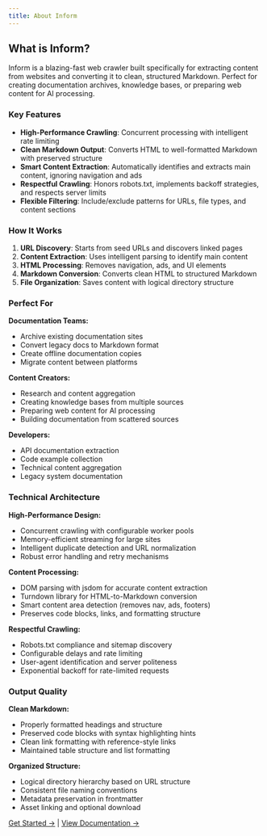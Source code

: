 ```yaml
---
title: About Inform
---
```


<template data-target="title">Inform – Web Content Crawler</template>
<template data-target="description">High-performance web crawler that converts sites to clean Markdown.</template>

<template data-target="hero">
  <h1 style="view-transition-name: inform-hero">Inform</h1>
  <p>Convert websites to Markdown in minutes. Fast crawl → clean docs.</p>
</template>

## What is Inform?

Inform is a blazing-fast web crawler built specifically for extracting content from websites and converting it to clean, structured Markdown. Perfect for creating documentation archives, knowledge bases, or preparing web content for AI processing.

### Key Features

- **High-Performance Crawling**: Concurrent processing with intelligent rate limiting
- **Clean Markdown Output**: Converts HTML to well-formatted Markdown with preserved structure
- **Smart Content Extraction**: Automatically identifies and extracts main content, ignoring navigation and ads
- **Respectful Crawling**: Honors robots.txt, implements backoff strategies, and respects server limits
- **Flexible Filtering**: Include/exclude patterns for URLs, file types, and content sections

### How It Works

1. **URL Discovery**: Starts from seed URLs and discovers linked pages
2. **Content Extraction**: Uses intelligent parsing to identify main content
3. **HTML Processing**: Removes navigation, ads, and UI elements
4. **Markdown Conversion**: Converts clean HTML to structured Markdown
5. **File Organization**: Saves content with logical directory structure

### Perfect For

**Documentation Teams:**
- Archive existing documentation sites
- Convert legacy docs to Markdown format
- Create offline documentation copies
- Migrate content between platforms

**Content Creators:**
- Research and content aggregation
- Creating knowledge bases from multiple sources
- Preparing web content for AI processing
- Building documentation from scattered sources

**Developers:**
- API documentation extraction
- Code example collection
- Technical content aggregation
- Legacy system documentation

### Technical Architecture

**High-Performance Design:**
- Concurrent crawling with configurable worker pools
- Memory-efficient streaming for large sites
- Intelligent duplicate detection and URL normalization
- Robust error handling and retry mechanisms

**Content Processing:**
- DOM parsing with jsdom for accurate content extraction
- Turndown library for HTML-to-Markdown conversion
- Smart content area detection (removes nav, ads, footers)
- Preserves code blocks, links, and formatting structure

**Respectful Crawling:**
- Robots.txt compliance and sitemap discovery
- Configurable delays and rate limiting
- User-agent identification and server politeness
- Exponential backoff for rate-limited requests

### Output Quality

**Clean Markdown:**
- Properly formatted headings and structure
- Preserved code blocks with syntax highlighting hints
- Clean link formatting with reference-style links
- Maintained table structure and list formatting

**Organized Structure:**
- Logical directory hierarchy based on URL structure
- Consistent file naming conventions
- Metadata preservation in frontmatter
- Asset linking and optional download

[Get Started →](/inform/getting-started/) | [View Documentation →](/inform/docs/)